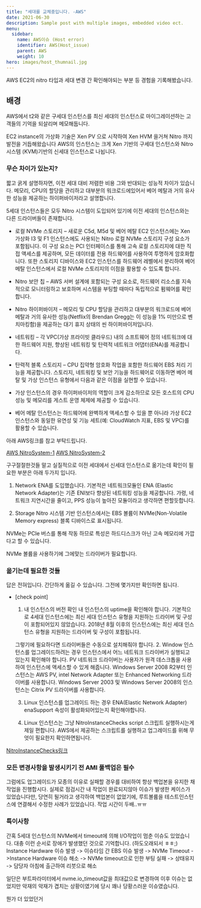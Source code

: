 ```yaml
---
title: "세대를 교체중입니다. -AWS"
date: 2021-06-30
description: Sample post with multiple images, embedded video ect.
menu:
  sidebar:
    name: AWS이슈 (Host error)
    identifier: AWS(Host_issue)
    parent: AWS
    weight: 10
hero: images/host_thumnail.jpg
---
```

AWS EC2의 nitro 타입과 세대 변경 간 확인해야되는 부분 등 경험을 기록해봤습니다.
<!--more-->

## 배경
AWS에서 t2와 같은 구세대 인스턴스를 최신 세대의 인스턴스로 마이그레이션하는 고객들의 기억을 되살리며 메모해둡니다.

EC2 instance의 가상화 기술은 Xen PV 으로 시작하여 Xen HVM 을거쳐 Nitro 까지 발전을 거듭해왔습니다
AWS의 인스턴스는 크게 Xen 기반의 구세대 인스턴스와 Nitro 시스템 (KVM)기반의 신세대 인스턴스로 나뉩니다.

### 무슨 차이가 있는지?
짧고 굵게 설명하자면, 이전 세대 대비 저렴한 비용 그와 반대되는 성능적 차이가 있습니다.
메모리, CPU의 할당을 관리하고 대부분의 워크로드에있어서 베어 메탈과 거의 유사한 성능을 제공하는 하이퍼바이저라고 설명합니다.

5세대 인스턴스들은 모두 Nitro 시스템이 도입되어 있기에 이전 세대의 인스턴스와는 다른 드라이버들이 존재합니다.

- 로컬 NVMe 스토리지 – 새로운 C5d, M5d 및 베어 메탈 EC2 인스턴스에는 Xen 가상화 I3 및 F1 인스턴스에도 사용되는 Nitro 로컬 NVMe 스토리지 구성 요소가 포함됩니다. 이 구성 요소는 PCI 인터페이스를 통해 고속 로컬 스토리지에 대한 직접 액세스를 제공하며, 모든 데이터를 전용 하드웨어를 사용하여 투명하게 암호화합니다. 또한 스토리지 디바이스와 EC2 인스턴스를 하드웨어 레벨에서 분리하여 베어 메탈 인스턴스에서 로컬 NVMe 스토리지의 이점을 활용할 수 있도록 합니다.

- Nitro 보안 칩 – AWS 서버 설계에 포함되는 구성 요소로, 하드웨어 리소스를 지속적으로 모니터링하고 보호하며 시스템을 부팅할 때마다 독립적으로 펌웨어를 확인합니다.
- Nitro 하이퍼바이저 – 메모리 및 CPU 할당을 관리하고 대부분의 워크로드에 베어 메탈과 거의 유사한 성능(Netflix의 Brendan Gregg는 이 성능을 1% 미만으로 벤치마킹함)을 제공하는 대기 휴지 상태의 씬 하이퍼바이저입니다.
- 네트워킹 – 각 VPC(가상 프라이빗 클라우드) 내의 소프트웨어 정의 네트워크에 대한 하드웨어 지원, 향상된 네트워킹 및 탄력적 네트워크 어댑터(ENA)를 제공합니다.
- 탄력적 블록 스토리지 – CPU 집약형 암호화 작업을 포함한 하드웨어 EBS 처리 기능을 제공합니다.
스토리지, 네트워킹 및 보안 기능을 하드웨어로 이동하면 베어 메탈 및 가상 인스턴스 유형에서 다음과 같은 이점을 실현할 수 있습니다.
- 가상 인스턴스의 경우 하이퍼바이저의 역할이 크게 감소하므로 모든 호스트의 CPU 성능 및 메모리를 게스트 운영 체제에 제공할 수 있습니다.
- 베어 메탈 인스턴스는 하드웨어에 완벽하게 액세스할 수 있을 뿐 아니라 가상 EC2 인스턴스와 동일한 유연성 및 기능 세트(예: CloudWatch 지표, EBS 및 VPC)를 활용할 수 있습니다.

아래 AWS링크를 참고 부탁드립니다.

[AWS NitroSystem-1](https://aws.amazon.com/ko/blogs/korea/amazon-ec2-update-additional-instance-types-nitro-system-and-cpu-options/)
[AWS NitroSystem-2](https://aws.amazon.com/ko/ec2/nitro/)

구구절절한것들 말고 실질적으로 이전 세대에서 신세대 인스턴스로 옮기는데 확인이 필요한 부분은 아래 두가지 입니다.
1. Network
ENA를 도입했습니다. 기본적은 네트워크모듈인 ENA (Elastic Network Adapter)는 기존 ENI보다 향상된 네트워킹 성능을 제공합니다.
가령, 네트워크 지연시간을 줄이고, PPS 성능이 높아진 모듈이라고 생각하면 편할듯합니다.

2. Storage
Nitro 시스템 기반 인스턴스에서는 EBS 볼륨이 NVMe(Non-Volatile Memory express) 블록 디바이스로 표시됩니다.

NVMe는 PCIe 버스를 통해 작동 하므로 특성은 하드디스크가 아닌 고속 메모리에 가깝다고 할 수 있습니다.

NVMe 볼륨을 사용하기에 그에맞는 드라이버가 필요합니다.

### 옮기는데 필요한 것들
답은 전혀입니다. 간단하게 옮길 수 있습니다. 그전에 몇가지만 확인하면 됩니다.

- [check point] 
  1. 내 인스턴스의 버전 확인
   내 인스턴스의 uptime을 확인해야 합니다. 기본적으로 4세대 인스턴스에는 최신 세대 인스턴스 유형을 지원하는 드라이버 및 구성이  포함되어있지 않았습니다. 2018년 8월 이후의 인스턴스에는 최신 세대 인스턴스 유형을 지원하는 드라이버 및 구성이 포함됩니다. 
  
  그렇기에 필요하다면 드라이버들은 수동으로 설치해줘야 합니다.
  2. Window 인스턴스를 업그레이드하려는 경우
   인스턴스에서 어느 네트워크 드라이버가 실행되고 있는지 확인해야 합니다. PV 네트워크 드라이버는 사용자가 원격 데스크톱을 사용하여 인스턴스에 액세스할 수 있게 해줍니다. Windows Server 2008 R2부터 인스턴스는 AWS PV, intel Network Adapter 또는 Enhanced Networking 드라이버를 사용합니다. Windows Server 2003 및 Windows Server 2008의 인스턴스는 Citrix PV 드라이버를 사용합니다.

  3. Linux 인스턴스를 업그레이드 하는 경우
   ENA(Elastic Network Adapter) enaSupport 속성이 활성화되어있는지 확인해야합니다.

  4. Linux 인스턴스는 그냥 NitroInstanceChecks script 스크립트 실행하시는게 제일 편합니다.
  AWS에서 제공하는 스크립트를 실행하고 업그레이드를 위해 무엇이 필요한지 확인하면됩니다.

[NitroInstanceChecks링크](https://github.com/awslabs/aws-support-tools/tree/master/EC2/NitroInstanceChecks)

### 모든 변경사항을 발생시키기 전 AMI 풀백업은 필수
그럼에도 업그레이드가 모종의 이유로 실패할 경우를 대비하여 항상 백업본을 유지한 채 작업을 진행합시다.
실제로 점검시간 내 작업이 완료되지않아 이슈가 발생한 케이스가 있었습니다만, 당연히 될거라고 생각하여 백업본이 없었기에,
루트볼륨을 테스트인스턴스에 연결해서 수정한 사례가 있었습니다. 작업 시간이 두배..ㅠㅠ

### 특이사항
간혹 5세대 인스턴스의 NVMe에서 timeout에 의해 I/O작업이 멈춘 이슈도 있었습니다.
대충 이런 순서로 장애가 발생했던 것으로 기억합니다. (하도오래되서 ㅎㅎ;)
Instance Hardware 이슈 발생 -> 이슈타임 간 EBS 이슈 발생 -> NVMe Timeout ->Instance Hardware 이슈 해소 -> NVMe timeout으로 인한 부팅 실패 -> 상태유지 -> 담당자 아침에 출근하여 리붓으로 해소 

일단은 부트파라미터에서 nvme.io_timeout값을 최대값으로 변경하여 이후 이슈는 없었지만 
악재의 악재가 겹치는 상황이였기에 당시 꽤나 당황스러운 이슈였습니다.

뭔가 더 있었던거 